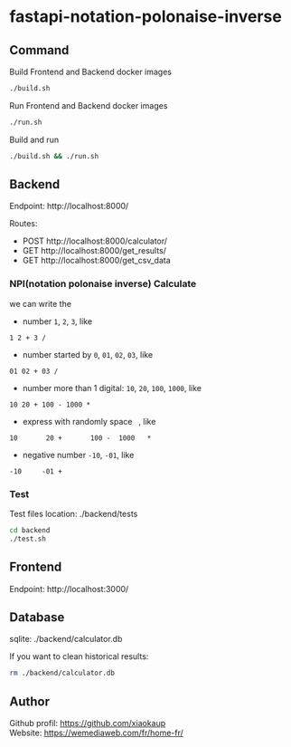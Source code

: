 # fastapi-notation-polonaise-inverse

## Command

Build Frontend and Backend docker images

```bash
./build.sh
```

Run Frontend and Backend docker images

```bash
./run.sh
```

Build and run

```bash
./build.sh && ./run.sh
```

## Backend

Endpoint: http://localhost:8000/

Routes:

- POST http://localhost:8000/calculator/
- GET http://localhost:8000/get_results/
- GET http://localhost:8000/get_csv_data

### NPI(notation polonaise inverse) Calculate

we can write the

- number `1`, `2`, `3`, like

```text
1 2 + 3 /
```

- number started by `0`, `01`, `02`, `03`, like

```text
01 02 + 03 /
```

- number more than 1 digital: `10`, `20`, `100`, `1000`, like

```text
10 20 + 100 - 1000 *
```

- express with randomly space ` `, like

```text
10       20 +       100 -  1000   *
```

- negative number `-10`, `-01`, like

```text
-10     -01 +
```

### Test

Test files location: ./backend/tests

```bash
cd backend
./test.sh
```

## Frontend

Endpoint: http://localhost:3000/

## Database

sqlite: ./backend/calculator.db

If you want to clean historical results:

```bash
rm ./backend/calculator.db
```

## Author

Github profil: https://github.com/xiaokaup  
Website: https://wemediaweb.com/fr/home-fr/
